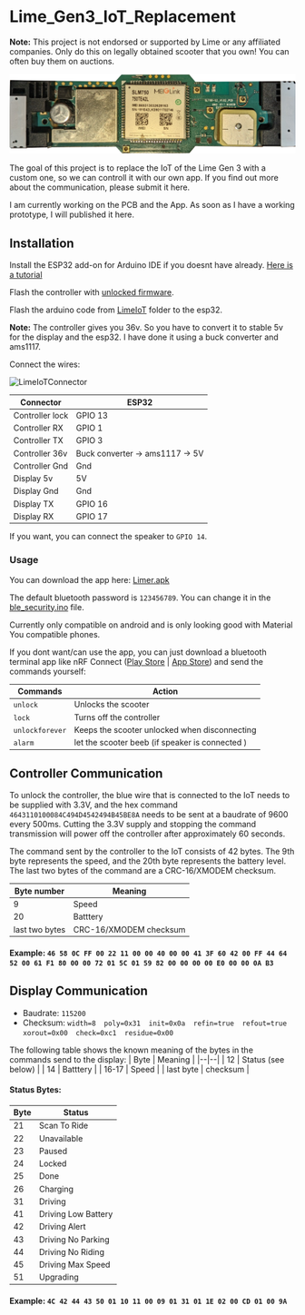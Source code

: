 # Lime_Gen3_IoT_Replacement
<b>Note:</b> This project is not endorsed or supported by Lime or any affiliated companies. Only do this on legally obtained scooter that you own! You can often buy them on auctions.

![cover](https://raw.githubusercontent.com/A-Emile/Lime_Gen3_IoT_Replacement/main/iot_original.png)

The goal of this project is to replace the IoT of the Lime Gen 3 with a custom one, so we can controll it with our own app.
If you find out more about the communication, please submit it here.

I am currently working on the PCB and the App. As soon as I have a working prototype, I will published it here.

## Installation
Install the ESP32 add-on for Arduino IDE if you doesnt have already. [Here is a tutorial](https://randomnerdtutorials.com/installing-the-esp32-board-in-arduino-ide-windows-instructions/)

Flash the controller with [unlocked firmware](https://cloud.scooterhacking.org/release/lime_dropbox/).

Flash the arduino code from [LimeIoT](https://github.com/A-Emile/Lime_Gen3_IoT_Replacement/tree/main/LimeIoT) folder to the esp32.


<b>Note:</b> The controller gives you 36v. So you have to convert it to stable 5v for the display and the esp32. I have done it using a buck converter and ams1117.

Connect the wires:

![LimeIoTConnector](https://user-images.githubusercontent.com/76005215/227743332-2c972cca-d37c-4bcd-b67e-097f84796bc5.jpg)

| Connector | ESP32 |
| -------- | ------- |
| Controller lock  | GPIO 13   |
| Controller RX    | GPIO 1    |
| Controller TX    | GPIO 3    |
| Controller 36v   | Buck converter -> ams1117 -> 5V |
| Controller Gnd   | Gnd       |
| Display 5v       | 5V        |
| Display Gnd      | Gnd       |
| Display TX       | GPIO  16  |
| Display RX       | GPIO  17  |

If you want, you can connect the speaker to `GPIO 14`.

### Usage
You can download the app here: [Limer.apk](https://github.com/A-Emile/Lime_Gen3_IoT_Replacement/raw/main/Limer.apk)

The default bluetooth password is `123456789`. You can change it in the [ble_security.ino](https://github.com/A-Emile/Lime_Gen3_IoT_Replacement/blob/main/LimeIoT/ble_security.ino) file.

Currently only compatible on android and is only looking good with Material You compatible phones.

If you dont want/can use the app, you can just download a bluetooth terminal app like nRF Connect ([Play Store](https://play.google.com/store/apps/details?id=no.nordicsemi.android.mcp&amp;hl=de&amp;gl=US) | [App Store](https://apps.apple.com/de/app/nrf-connect-for-mobile/id1054362403)) and send the commands yourself:

| Commands | Action |
| -------- | ------- |
| `unlock`  | Unlocks the scooter |
| `lock`    | Turns off the controller |
| `unlockforever`    | Keeps the scooter unlocked when disconnecting |
| `alarm`   | let the scooter beeb (if speaker is connected ) |

## Controller Communication
To unlock the controller, the blue wire that is connected to the IoT needs to be supplied with 3.3V, and the hex command `4643110100084C494D4542494B45BE8A` needs to be sent at a baudrate of 9600 every 500ms. Cutting the 3.3V supply and stopping the command transmission will power off the controller after approximately 60 seconds.

The command sent by the controller to the IoT consists of 42 bytes. The 9th byte represents the speed, and the 20th byte represents the battery level. The last two bytes of the command are a CRC-16/XMODEM checksum.

| Byte number | Meaning |
|--|--|
| 9 | Speed |
| 20 | Batttery |
| last two bytes | CRC-16/XMODEM checksum |

#### Example: `46 58 0C FF 00 22 11 00 00 40 00 00 41 3F 60 42 00 FF 44 64 52 00 61 F1 80 00 00 72 01 5C 01 59 82 00 00 00 00 E0 00 00 0A B3`


## Display Communication
- Baudrate: `115200`
- Checksum: `width=8  poly=0x31  init=0x0a  refin=true  refout=true  xorout=0x00  check=0xc1  residue=0x00`

The following table shows the known meaning of the bytes in the commands send to the display:
| Byte | Meaning |
|--|--|
| 12 | Status (see below) |
| 14 | Batttery |
| 16-17 | Speed |
| last byte | checksum |


#### Status Bytes:
| Byte | Status |
|--|--|
| 21 | Scan To Ride |
| 22 | Unavailable |
| 23 | Paused |
| 24 | Locked |
| 25 | Done |
| 26 | Charging |
| 31 | Driving |
| 41 | Driving Low Battery |
| 42 | Driving Alert |
| 43 | Driving No Parking |
| 44 | Driving No Riding |
| 45 | Driving Max Speed |
| 51 | Upgrading |

#### Example: `4C 42 44 43 50 01 10 11 00 09 01 31 01 1E 02 00 CD 01 00 9A`
